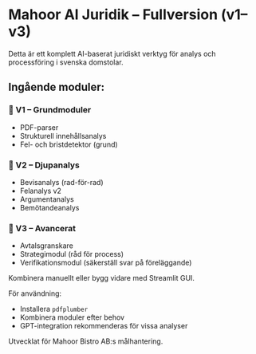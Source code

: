 
# Mahoor AI Juridik – Fullversion (v1–v3)

Detta är ett komplett AI-baserat juridiskt verktyg för analys och processföring i svenska domstolar.

## Ingående moduler:

### 📘 V1 – Grundmoduler
- PDF-parser
- Strukturell innehållsanalys
- Fel- och bristdetektor (grund)

### 📗 V2 – Djupanalys
- Bevisanalys (rad-för-rad)
- Felanalys v2
- Argumentanalys
- Bemötandeanalys

### 📕 V3 – Avancerat
- Avtalsgranskare
- Strategimodul (råd för process)
- Verifikationsmodul (säkerställ svar på föreläggande)

Kombinera manuellt eller bygg vidare med Streamlit GUI.

För användning:
- Installera `pdfplumber`
- Kombinera moduler efter behov
- GPT-integration rekommenderas för vissa analyser

Utvecklat för Mahoor Bistro AB:s målhantering.
